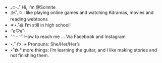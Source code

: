 - ₊✩‧₊˚ Hi, I’m @Solmite
- ౨ৎ˚₊✩ i like playing online games and watching Kdramas, movies and reading webtoons
- ✶⋆.˚꩜  I’m still in high school!
- ‧˚ʚ♡ɞ˚‧ 
- ˶ᵔ ᵕ ᵔ˶ How to reach me ... Via Facebook and Instagram 
- ⋆.˚ ᡣ𐭩 .𖥔 Pronouns: She/Her/Her’s
- ⋆˚✿˖° more things: I’m learning the guitar, and I like making stories and not finishing them.
